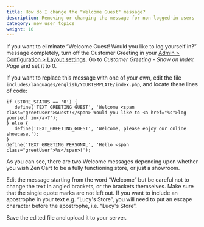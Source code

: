 ```yaml
---
title: How do I change the "Welcome Guest" message?
description: Removing or changing the message for non-logged-in users 
category: new_user_topics 
weight: 10 
---
```


If you want to eliminate “Welcome Guest! Would you like to log yourself in?” message completely, turn off the Customer Greeting in your 
[Admin > Configuration > Layout settings](/user/admin_pages/configuration/configuration_layoutsettings/).  Go to *Customer Greeting - Show on Index Page* and set it to 0.

If you want to replace this message with one of your own, 
edit the file 
`includes/languages/english/YOURTEMPLATE/index.php`, 
and locate these lines of code:

```
if (STORE_STATUS == '0') {
   define('TEXT_GREETING_GUEST', 'Welcome <span class="greetUser">Guest!</span> Would you like to <a href="%s">log yourself in</a>?');
} else {
   define('TEXT_GREETING_GUEST', 'Welcome, please enjoy our online showcase.');
}
define('TEXT_GREETING_PERSONAL', 'Hello <span class="greetUser">%s</span>!');
```

As you can see, there are two Welcome messages depending upon whether you wish Zen Cart to be a fully functioning store, or just a showroom.

Edit the message starting from the word “Welcome” but be careful not to change the text in angled brackets, or the brackets themselves. Make sure that the single quote marks are not left out. If you want to include an apostrophe in your text e.g. “Lucy's Store”, you will need to put an escape character before the apostrophe, i.e. “Lucy\'s Store”.

Save the edited file and upload it to your server.

